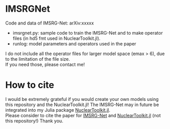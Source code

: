 # IMSRGNet
Code and data of IMSRG-Net: arXiv:xxxxx

* imsrgnet.py: sample code to train the IMSRG-Net and to make operator files (in hd5 fmt used in NuclearToolkit.jl).
* runlog: model parameters and operators used in the paper

I do not include all the operator files for larger model space (emax > 6), due to the limitation of the file size.  
If you need those, please contact me!

# How to cite

I would be extremely grateful if you would create your own models using this repository and the NuclearToolkit.jl!
The IMSRG-Net may in future be integrated into my Julia package [NuclearToolkit.jl](https://github.com/SotaYoshida/NuclearToolkit.jl).  
Please consider to cite the paper for [IMSRG-Net](url) and [NuclearToolkit.jl](https://joss.theoj.org/papers/10.21105/joss.04694) (not this repository!)
Thank you.

